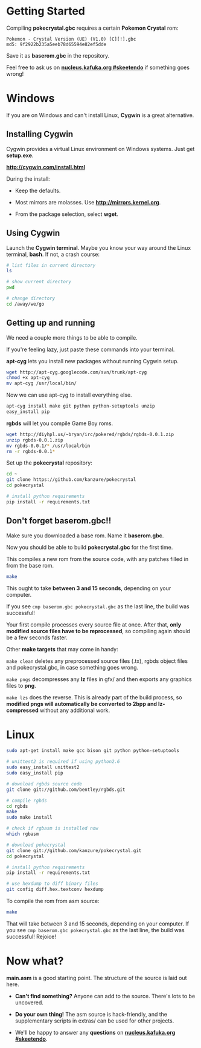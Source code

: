 # Getting Started

Compiling **pokecrystal.gbc** requires a certain **Pokemon Crystal** rom:

```
Pokemon - Crystal Version (UE) (V1.0) [C][!].gbc
md5: 9f2922b235a5eeb78d65594e82ef5dde
```

Save it as **baserom.gbc** in the repository.


Feel free to ask us on **[nucleus.kafuka.org #skeetendo](https://kiwiirc.com/client/irc.nolimitzone.com/?#skeetendo)** if something goes wrong!

# Windows

If you are on Windows and can't install Linux, **Cygwin** is a great alternative.

## Installing Cygwin

Cygwin provides a virtual Linux environment on Windows systems. Just get **setup.exe**.

**http://cygwin.com/install.html**

During the install:

* Keep the defaults.

* Most mirrors are molasses. Use **http://mirrors.kernel.org**.

* From the package selection, select **wget**.


## Using Cygwin

Launch the **Cygwin terminal**. Maybe you know your way around the Linux terminal, **bash**. If not, a crash course:
```bash
# list files in current directory
ls

# show current directory
pwd

# change directory
cd /away/we/go
```


## Getting up and running

We need a couple more things to be able to compile.


If you're feeling lazy, just paste these commands into your terminal.


**apt-cyg** lets you install new packages without running Cygwin setup.

```bash
wget http://apt-cyg.googlecode.com/svn/trunk/apt-cyg
chmod +x apt-cyg
mv apt-cyg /usr/local/bin/
```

Now we can use apt-cyg to install everything else.

```bash
apt-cyg install make git python python-setuptools unzip
easy_install pip
```

**rgbds** will let you compile Game Boy roms.

```bash
wget http://diyhpl.us/~bryan/irc/pokered/rgbds/rgbds-0.0.1.zip
unzip rgbds-0.0.1.zip
mv rgbds-0.0.1/* /usr/local/bin
rm -r rgbds-0.0.1*
```

Set up the **pokecrystal** repository:

```bash
cd ~
git clone https://github.com/kanzure/pokecrystal
cd pokecrystal

# install python requirements
pip install -r requirements.txt
```

## Don't forget baserom.gbc!!

Make sure you downloaded a base rom. Name it **baserom.gbc**.

Now you should be able to build **pokecrystal.gbc** for the first time.

This compiles a new rom from the source code, with any patches filled in from the base rom.
```bash
make
```

This ought to take **between 3 and 15 seconds**, depending on your computer.

If you see `cmp baserom.gbc pokecrystal.gbc` as the last line, the build was successful!

Your first compile processes every source file at once. After that, **only modified source files have to be reprocessed**, so compiling again should be a few seconds faster.

Other **make targets** that may come in handy:

`make clean` deletes any preprocessed source files (.tx), rgbds object files and pokecrystal.gbc, in case something goes wrong.

`make pngs` decompresses any **lz** files in gfx/ and then exports any graphics files to **png**.

`make lzs` does the reverse. This is already part of the build process, so **modified pngs will automatically be converted to 2bpp and lz-compressed** without any additional work.


# Linux

```bash
sudo apt-get install make gcc bison git python python-setuptools 

# unittest2 is required if using python2.6
sudo easy_install unittest2
sudo easy_install pip

# download rgbds source code
git clone git://github.com/bentley/rgbds.git

# compile rgbds
cd rgbds
make
sudo make install

# check if rgbasm is installed now
which rgbasm

# download pokecrystal
git clone git://github.com/kanzure/pokecrystal.git
cd pokecrystal

# install python requirements
pip install -r requirements.txt

# use hexdump to diff binary files
git config diff.hex.textconv hexdump
```

To compile the rom from asm source:
```bash
make
```

That will take between 3 and 15 seconds, depending on your computer. If you see `cmp baserom.gbc pokecrystal.gbc` as the last line, the build was successful! Rejoice!


# Now what?

**main.asm** is a good starting point. The structure of the source is laid out here.

* **Can't find something?** Anyone can add to the source. There's lots to be uncovered.

* **Do your own thing!** The asm source is hack-friendly, and the supplementary scripts in extras/ can be used for other projects.

* We'll be happy to answer any **questions** on **[nucleus.kafuka.org #skeetendo](https://kiwiirc.com/client/irc.nolimitzone.com/?#skeetendo)**.

